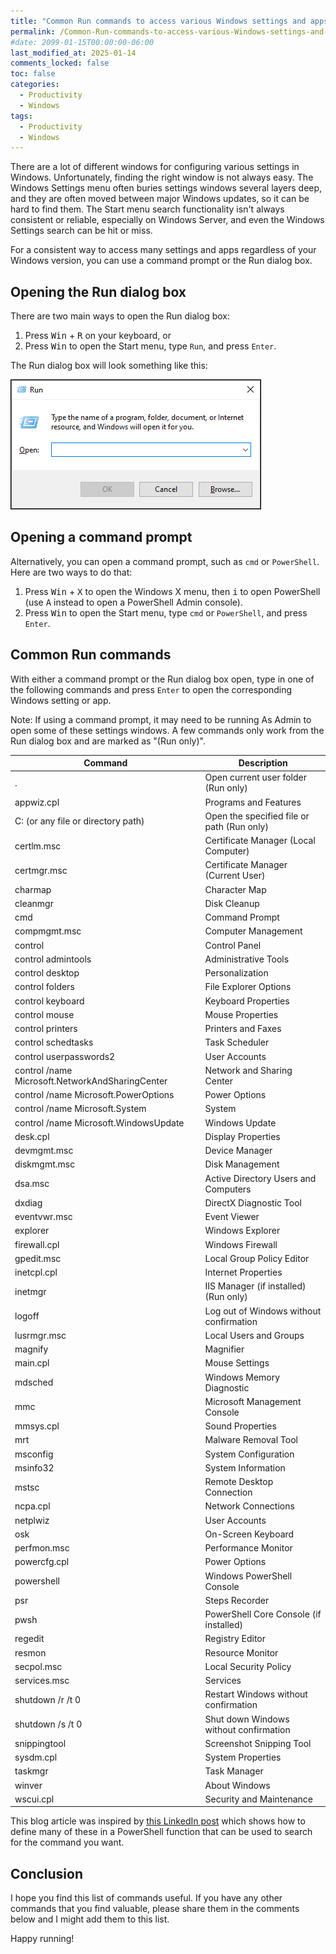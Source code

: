 ```yaml
---
title: "Common Run commands to access various Windows settings and apps"
permalink: /Common-Run-commands-to-access-various-Windows-settings-and-apps/
#date: 2099-01-15T00:00:00-06:00
last_modified_at: 2025-01-14
comments_locked: false
toc: false
categories:
  - Productivity
  - Windows
tags:
  - Productivity
  - Windows
---
```


There are a lot of different windows for configuring various settings in Windows.
Unfortunately, finding the right window is not always easy.
The Windows Settings menu often buries settings windows several layers deep, and they are often moved between major Windows updates, so it can be hard to find them.
The Start menu search functionality isn't always consistent or reliable, especially on Windows Server, and even the Windows Settings search can be hit or miss.

For a consistent way to access many settings and apps regardless of your Windows version, you can use a command prompt or the
Run dialog box.

## Opening the Run dialog box

There are two main ways to open the Run dialog box:

1. Press <kbd>Win</kbd> + <kbd>R</kbd> on your keyboard, or
1. Press <kbd>Win</kbd> to open the Start menu, type `Run`, and press `Enter`.

The Run dialog box will look something like this:

![Run dialog box](/assets/Posts/2024-06-01-Common-Run-commands-to-access-various-Windows-settings-and-apps/windows-run-dialog-box-screenshot.png)

## Opening a command prompt

Alternatively, you can open a command prompt, such as `cmd` or `PowerShell`.
Here are two ways to do that:

1. Press <kbd>Win</kbd> + <kbd>X</kbd> to open the Windows X menu, then <kbd>i</kbd> to open PowerShell (use <kbd>A</kbd> instead to open a PowerShell Admin console).
1. Press <kbd>Win</kbd> to open the Start menu, type `cmd` or `PowerShell`, and press `Enter`.

## Common Run commands

With either a command prompt or the Run dialog box open, type in one of the following commands and press `Enter` to open the corresponding Windows setting or app.

Note: If using a command prompt, it may need to be running As Admin to open some of these settings windows.
A few commands only work from the Run dialog box and are marked as "(Run only)".

| Command                                         | Description                                |
| ----------------------------------------------- | ------------------------------------------ |
| .                                               | Open current user folder (Run only)        |
| appwiz.cpl                                      | Programs and Features                      |
| C: (or any file or directory path)              | Open the specified file or path (Run only) |
| certlm.msc                                      | Certificate Manager (Local Computer)       |
| certmgr.msc                                     | Certificate Manager (Current User)         |
| charmap                                         | Character Map                              |
| cleanmgr                                        | Disk Cleanup                               |
| cmd                                             | Command Prompt                             |
| compmgmt.msc                                    | Computer Management                        |
| control                                         | Control Panel                              |
| control admintools                              | Administrative Tools                       |
| control desktop                                 | Personalization                            |
| control folders                                 | File Explorer Options                      |
| control keyboard                                | Keyboard Properties                        |
| control mouse                                   | Mouse Properties                           |
| control printers                                | Printers and Faxes                         |
| control schedtasks                              | Task Scheduler                             |
| control userpasswords2                          | User Accounts                              |
| control /name Microsoft.NetworkAndSharingCenter | Network and Sharing Center                 |
| control /name Microsoft.PowerOptions            | Power Options                              |
| control /name Microsoft.System                  | System                                     |
| control /name Microsoft.WindowsUpdate           | Windows Update                             |
| desk.cpl                                        | Display Properties                         |
| devmgmt.msc                                     | Device Manager                             |
| diskmgmt.msc                                    | Disk Management                            |
| dsa.msc                                         | Active Directory Users and Computers       |
| dxdiag                                          | DirectX Diagnostic Tool                    |
| eventvwr.msc                                    | Event Viewer                               |
| explorer                                        | Windows Explorer                           |
| firewall.cpl                                    | Windows Firewall                           |
| gpedit.msc                                      | Local Group Policy Editor                  |
| inetcpl.cpl                                     | Internet Properties                        |
| inetmgr                                         | IIS Manager (if installed) (Run only)      |
| logoff                                          | Log out of Windows without confirmation    |
| lusrmgr.msc                                     | Local Users and Groups                     |
| magnify                                         | Magnifier                                  |
| main.cpl                                        | Mouse Settings                             |
| mdsched                                         | Windows Memory Diagnostic                  |
| mmc                                             | Microsoft Management Console               |
| mmsys.cpl                                       | Sound Properties                           |
| mrt                                             | Malware Removal Tool                       |
| msconfig                                        | System Configuration                       |
| msinfo32                                        | System Information                         |
| mstsc                                           | Remote Desktop Connection                  |
| ncpa.cpl                                        | Network Connections                        |
| netplwiz                                        | User Accounts                              |
| osk                                             | On-Screen Keyboard                         |
| perfmon.msc                                     | Performance Monitor                        |
| powercfg.cpl                                    | Power Options                              |
| powershell                                      | Windows PowerShell Console                 |
| psr                                             | Steps Recorder                             |
| pwsh                                            | PowerShell Core Console (if installed)     |
| regedit                                         | Registry Editor                            |
| resmon                                          | Resource Monitor                           |
| secpol.msc                                      | Local Security Policy                      |
| services.msc                                    | Services                                   |
| shutdown /r /t 0                                | Restart Windows without confirmation       |
| shutdown /s /t 0                                | Shut down Windows without confirmation     |
| snippingtool                                    | Screenshot Snipping Tool                   |
| sysdm.cpl                                       | System Properties                          |
| taskmgr                                         | Task Manager                               |
| winver                                          | About Windows                              |
| wscui.cpl                                       | Security and Maintenance                   |

This blog article was inspired by [this LinkedIn post](https://www.linkedin.com/feed/update/urn:li:activity:7202019020282245120/) which shows how to define many of these in a PowerShell function that can be used to search for the command you want.

## Conclusion

I hope you find this list of commands useful.
If you have any other commands that you find valuable, please share them in the comments below and I might add them to this list.

Happy running!
